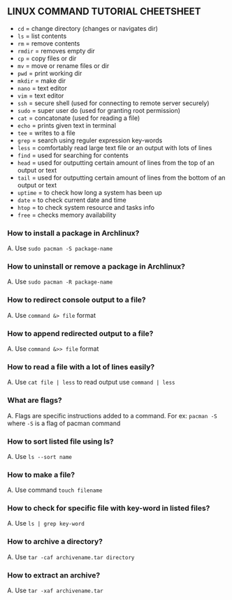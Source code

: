 ## LINUX COMMAND TUTORIAL CHEETSHEET

- `cd`		= change directory (changes or navigates dir)
- `ls`		= list contents
- `rm`		= remove contents
- `rmdir`	= removes empty dir
- `cp`		= copy files or dir
- `mv`		= move or rename files or dir
- `pwd`		= print working dir
- `mkdir`	= make dir
- `nano`	= text editor
- `vim`		= text editor
- `ssh`		= secure shell (used for connecting to remote server securely)
- `sudo`	= super user do (used for granting root permission)
- `cat`		= concatonate (used for reading a file)
- `echo`	= prints given text in terminal
- `tee`		= writes to a file
- `grep`	= search using reguler expression key-words
- `less`	= comfortably read large text file or an output with lots of lines
- `find`	= used for searching for contents
- `head`	= used for outputting certain amount of lines from the top of an output or text
- `tail`	= used for outputting certain amount of lines from the bottom of an output or text
- `uptime`	= to check how long a system has been up
- `date`	= to check current date and time
- `htop`	= to check system resource and tasks info
- `free`	= checks memory availability

### How to install a package in Archlinux?

A. Use `sudo pacman -S package-name`

### How to uninstall or remove a package in Archlinux?

A. Use `sudo pacman -R package-name`

### How to redirect console output to a file?

A. Use `command &> file` format

### How to append redirected output to a file?

A. Use `command &>> file` format

### How to read a file with a lot of lines easily?

A. Use `cat file | less` to read output use `command | less`

### What are flags?

A. Flags are specific instructions added to a command. For ex: `pacman -S` where `-S` is
   a flag of pacman command

### How to sort listed file using ls?

A. Use `ls --sort name`

### How to make a file?

A. Use command `touch filename`

### How to check for specific file with key-word in listed files?

A. Use `ls | grep key-word`

### How to archive a directory?

A. Use `tar -caf archivename.tar directory`

### How to extract an archive?

A. Use `tar -xaf archivename.tar`

